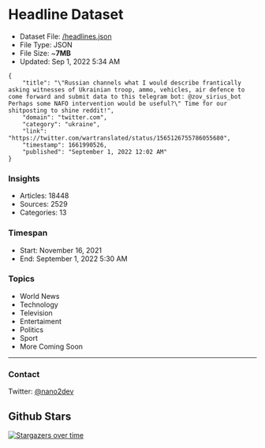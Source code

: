 # Headline Dataset

- Dataset File: [/headlines.json](https://raw.githubusercontent.com/fwd/news/master/headlines.json) 
- File Type: JSON
- File Size: ~**7MB**
- Updated: Sep 1, 2022 5:34 AM

```
{
    "title": "\"Russian channels what I would describe frantically asking witnesses of Ukrainian troop, ammo, vehicles, air defence to come forward and submit data to this telegram bot: @zov_sirius_bot Perhaps some NAFO intervention would be useful?\" Time for our shitposting to shine reddit!",
    "domain": "twitter.com",
    "category": "ukraine",
    "link": "https://twitter.com/wartranslated/status/1565126755786055680",
    "timestamp": 1661990526,
    "published": "September 1, 2022 12:02 AM"
}
```

### Insights

- Articles: 18448
- Sources: 2529
- Categories: 13

### Timespan

- Start: November 16, 2021
- End: September 1, 2022 5:30 AM

### Topics

- World News
- Technology
- Television
- Entertaiment
- Politics
- Sport
- More Coming Soon

---

### Contact 

Twitter: [@nano2dev](https://twitter.com/nano2dev)

## Github Stars

[![Stargazers over time](https://starchart.cc/fwd/news.svg)](https://starchart.cc/fwd/news)
	